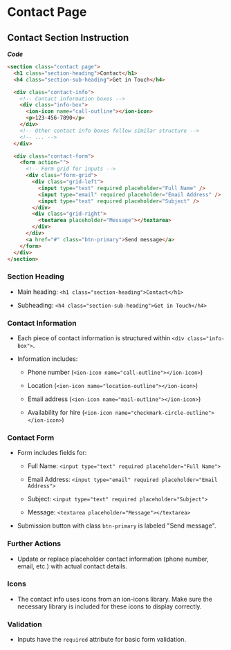 # Contact Page

## Contact Section Instruction

**_Code_**

```html
<section class="contact page">
  <h1 class="section-heading">Contact</h1>
  <h4 class="section-sub-heading">Get in Touch</h4>

  <div class="contact-info">
    <!-- Contact information boxes -->
    <div class="info-box">
      <ion-icon name="call-outline"></ion-icon>
      <p>123-456-7890</p>
    </div>
    <!-- Other contact info boxes follow similar structure -->
    <!-- ... -->
  </div>

  <div class="contact-form">
    <form action="">
      <!-- Form grid for inputs -->
      <div class="form-grid">
        <div class="grid-left">
          <input type="text" required placeholder="Full Name" />
          <input type="email" required placeholder="Email Address" />
          <input type="text" required placeholder="Subject" />
        </div>
        <div class="grid-right">
          <textarea placeholder="Message"></textarea>
        </div>
      </div>
      <a href="#" class="btn-primary">Send message</a>
    </form>
  </div>
</section>
```

### Section Heading

- Main heading: `<h1 class="section-heading">Contact</h1>`

- Subheading: `<h4 class="section-sub-heading">Get in Touch</h4>`

### Contact Information

- Each piece of contact information is structured within `<div class="info-box">`.

- Information includes:

  - Phone number (`<ion-icon name="call-outline"></ion-icon>`)

  - Location (`<ion-icon name="location-outline"></ion-icon>`)

  - Email address (`<ion-icon name="mail-outline"></ion-icon>`)

  - Availability for hire (`<ion-icon name="checkmark-circle-outline"></ion-icon>`)

### Contact Form

- Form includes fields for:

  - Full Name: `<input type="text" required placeholder="Full Name">`

  - Email Address: `<input type="email" required placeholder="Email Address">`

  - Subject: `<input type="text" required placeholder="Subject">`

  - Message: `<textarea placeholder="Message"></textarea>`

- Submission button with class `btn-primary` is labeled "Send message".

### Further Actions

- Update or replace placeholder contact information (phone number, email, etc.) with actual contact details.

### Icons

- The contact info uses icons from an ion-icons library. Make sure the necessary library is included for these icons to display correctly.

### Validation

- Inputs have the `required` attribute for basic form validation.
